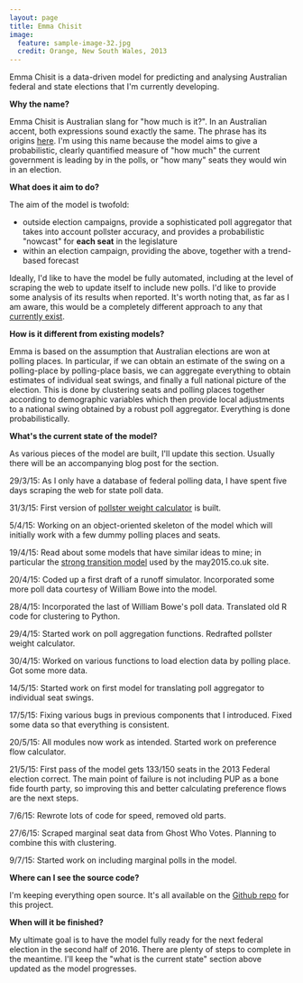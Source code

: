 ```yaml
---
layout: page
title: Emma Chisit
image:
  feature: sample-image-32.jpg
  credit: Orange, New South Wales, 2013
---
```


Emma Chisit is a data-driven model for predicting and analysing Australian federal and state elections that I'm currently developing. 

**Why the name?**

Emma Chisit is Australian slang for "how much is it?". In an Australian accent, both expressions sound exactly the same. The phrase has its origins <a href="http://en.wikipedia.org/wiki/Monica_Dickens" target = "_blank">here</a>. I'm using this name because the model aims to give a probabilistic, clearly quantified measure of "how much" the current government is leading by in the polls, or "how many" seats they would win in an election.   

**What does it aim to do?**

The aim of the model is twofold:

- outside election campaigns, provide a sophisticated poll aggregator that takes into account pollster accuracy, and provides a probabilistic "nowcast" for **each seat** in the legislature
- within an election campaign, providing the above, together with a trend-based forecast

Ideally, I'd like to have the model be fully automated, including at the level of scraping the web to update itself to include new polls. I'd like to provide some analysis of its results when reported. It's worth noting that, as far as I am aware, this would be a completely different approach to any that [currently exist](http://www.clintonboys.com/aus-election-model-5/). 

**How is it different from existing models?**

Emma is based on the assumption that Australian elections are won at polling places. In particular, if we can obtain an estimate of the swing on a polling-place by polling-place basis, we can aggregate everything to obtain estimates of individual seat swings, and finally a full national picture of the election. This is done by clustering seats and polling places together according to demographic variables which then provide local adjustments to a national swing obtained by a robust poll aggregator. Everything is done probabilistically. 

**What's the current state of the model?**

As various pieces of the model are built, I'll update this section. Usually there will be an accompanying blog post for the section. 

29/3/15: As I only have a database of federal polling data, I have spent five days scraping the web for state poll data.

31/3/15: First version of [pollster weight calculator](http://www.clintonboys.com/aus-election-model-7/) is built. 

5/4/15: Working on an object-oriented skeleton of the model which will initially work with a few dummy polling places and seats. 

19/4/15: Read about some models that have similar ideas to mine; in particular the [strong transition model](http://www.electoralcalculus.co.uk/strongmodel.html) used by the may2015.co.uk site. 

20/4/15: Coded up a first draft of a runoff simulator. Incorporated some more poll data courtesy of William Bowe into the model. 

28/4/15: Incorporated the last of William Bowe's poll data. Translated old R code for clustering to Python. 

29/4/15: Started work on poll aggregation functions. Redrafted pollster weight calculator. 

30/4/15: Worked on various functions to load election data by polling place. Got some more data. 

14/5/15: Started work on first model for translating poll aggregator to individual seat swings. 

17/5/15: Fixing various bugs in previous components that I introduced. Fixed some data so that everything is consistent. 

20/5/15: All modules now work as intended. Started work on preference flow calculator. 

21/5/15: First pass of the model gets 133/150 seats in the 2013 Federal election correct. The main point of failure is not including PUP as a bone fide fourth party, so improving this and better calculating preference flows are the next steps. 

7/6/15: Rewrote lots of code for speed, removed old parts. 

27/6/15: Scraped marginal seat data from Ghost Who Votes. Planning to combine this with clustering. 

9/7/15: Started work on including marginal polls in the model.

**Where can I see the source code?**

I'm keeping everything open source. It's all available on the [Github repo](https://github.com/clintonboys/emma-chisit) for this project. 

**When will it be finished?**

My ultimate goal is to have the model fully ready for the next federal election in the second half of 2016. There are plenty of steps to complete in the meantime. I'll keep the "what is the current state" section above updated as the model progresses. 
